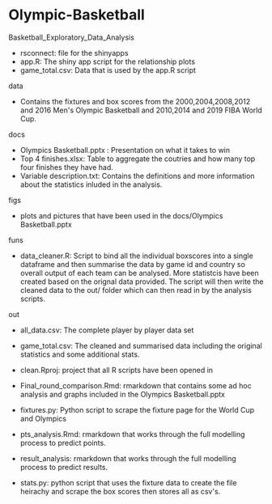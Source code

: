 # Olympic-Basketball
Basketball_Exploratory_Data_Analysis
* rsconnect: file for the shinyapps 
* app.R: The shiny app script for the relationship plots
* game_total.csv: Data that is used by the app.R script

data
* Contains the fixtures and box scores from the 2000,2004,2008,2012 and 2016 Men's Olympic Basketball and 2010,2014 and 2019 FIBA World Cup.

docs
* Olympics Basketball.pptx : Presentation on what it takes to win
* Top 4 finishes.xlsx: Table to aggregate the coutries and how many top four finishes they have had.
* Variable description.txt: Contains the definitions and more information about the statistics inluded in the analysis.

figs
* plots and pictures that have been used in the docs/Olympics Basketball.pptx

funs
* data_cleaner.R: Script to bind all the individual boxscores into a single dataframe and then summarise the data by game id and country so overall output of each team can be analysed. More statistcis have been created based on the orignal data provided. The script will then write the cleaned data to the out/ folder which can then read in by the analysis scripts. 

out
* all_data.csv: The complete player by player data set
* game_total.csv: The cleaned and summarised data including the original statistics and some additional stats.

* clean.Rproj: project that all R scripts have been opened in
* Final_round_comparison.Rmd: rmarkdown that contains some ad hoc analysis and graphs included in the Olympics Basketball.pptx
* fixtures.py: Python script to scrape the fixture page for the World Cup and Olympics
* pts_analysis.Rmd: rmarkdown that works through the full modelling process to predict points.
* result_analysis: rmarkdown that works through the full modelling process to predict results.
* stats.py: python script that uses the fixture data to create the file heirachy and scrape the box scores then stores all as csv's.

